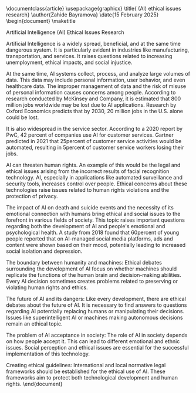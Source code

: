 \documentclass{article}
\usepackage{graphicx} 
\title{ (AI) ethical issues research}
\author{Zahide Bayramova}
\date{15 February 2025}
\begin{document}
\maketitle

Artificial Intelligence (AI) Ethical Issues Research

Artificial Intelligence is a widely spread, beneficial, and at the same time dangerous system. It is particularly evident in industries like manufacturing, transportation, and services. It raises questions related to increasing unemployment, ethical impacts, and social injustice.

At the same time, AI systems collect, process, and analyze large volumes of data. This data may include personal information, user behavior, and even healthcare data. The improper management of data and the risk of misuse of personal information causes concerns among people. According to research conducted by McKinsey and Company, it is estimated that 800 million jobs worldwide may be lost due to AI applications. Research by Oxford Economics predicts that by 2030, 20 million jobs in the U.S. alone could be lost.

It is also widespread in the service sector. According to a 2020 report by PwC, 42 percent of companies use AI for customer services. Gartner predicted in 2021 that 25percent of customer service activities would be automated, resulting in 5percent of customer service workers losing their jobs.

AI can threaten human rights. An example of this would be the legal and ethical issues arising from the incorrect results of facial recognition technology. AI, especially in applications like automated surveillance and security tools, increases control over people. Ethical concerns about these technologies raise issues related to human rights violations and the protection of privacy.

The impact of AI on death and suicide events and the necessity of its emotional connection with humans bring ethical and social issues to the forefront in various fields of society. This topic raises important questions regarding both the development of AI and people's emotional and psychological health. A study from 2018 found that 60percent of young people reported that on AI-managed social media platforms, ads and content were shown based on their mood, potentially leading to increased social isolation and depression.

The boundary between humanity and machines: Ethical debates surrounding the development of AI focus on whether machines should replicate the functions of the human brain and decision-making abilities. Every AI decision sometimes creates problems related to preserving or violating human rights and ethics.

The future of AI and its dangers: Like every development, there are ethical debates about the future of AI. It is necessary to find answers to questions regarding AI potentially replacing humans or manipulating their decisions. Issues like superintelligent AI or machines making autonomous decisions remain an ethical topic.

The problem of AI acceptance in society: The role of AI in society depends on how people accept it. This can lead to different emotional and ethnic issues. Social perception and ethical issues are essential for the successful implementation of this technology.

Creating ethical guidelines: International and local normative legal frameworks should be established for the ethical use of AI. These frameworks aim to protect both technological development and human rights.
\end{document}
